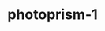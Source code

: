 <!-- generated by markdown-notes-tree -->

# photoprism-1

<!-- optional markdown-notes-tree directory description starts here -->

<!-- optional markdown-notes-tree directory description ends here -->


